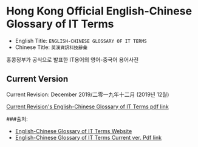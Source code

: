 # Hong Kong Official English-Chinese Glossary of IT Terms

* English Title: `ENGLISH-CHINESE GLOSSARY OF IT TERMS`
* Chinese Title: `英漢資訊科技辭彙`

홍콩정부가 공식으로 발표한 IT용어의 영어-중국어 용어사전



## Current Version

Current Revision: December 2019/二零一九年十二月 (2019년 12월)

[Current Revision's English-Chinese Glossary of IT Terms pdf link](./pdf/201912/IT_Glossary.pdf)

###출처: 
* [English-Chinese Glossary of IT Terms Website](https://www.ogcio.gov.hk/en/our_work/infrastructure/methodology/glossary/)
* [English-Chinese Glossary of IT Terms Current ver. Pdf link](https://www.ogcio.gov.hk/en/our_work/infrastructure/methodology/glossary/doc/IT_Glossary.pdf)